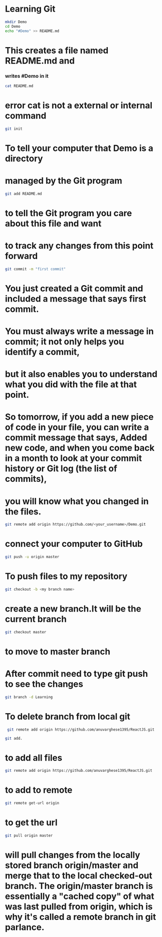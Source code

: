 # Learning Git

```bash
mkdir Demo
cd Demo
echo "#Demo" >> README.md 
```
# This creates a file named README.md and 
### writes #Demo in it
```bash
cat README.md
```
# error cat is not a external or internal command
```bash
git init
```

# To tell your computer that Demo is a directory 
# managed by the Git program
```bash
git add README.md
```
# to tell the Git program you care about this file and want 
# to track any changes from this point forward
```bash
git commit -m "first commit"
```
# You just created a Git commit and included a message that says first commit. 
# You must always write a message in commit; it not only helps you identify a commit,
#  but it also enables you to understand what you did with the file at that point. 
#  So tomorrow, if you add a new piece of code in your file, you can write a commit message that says, Added new code, and when you come back in a month to look at your commit history or Git log (the list of commits), 
# you will know what you changed in the files.
```bash
git remote add origin https://github.com/<your_username>/Demo.git
```
# connect your computer to GitHub
```bash
git push -u origin master
```
# To push files to my repository
```bash
git checkout -b <my branch name>
```
# create a new branch.It will be the current branch
```bash
git checkout master
```
# to move to master branch

# After commit need to type git push to see the changes
```bash
git branch -d Learning
```
# To delete branch from local git
```bash
 git remote add origin https://github.com/anuvarghese1395/ReactJS.git
 ```
 ```bash
 git add.
 ```
 # to add all files
 ```bash
 git remote add origin https://github.com/anuvarghese1395/ReactJS.git
 ```
 # to add to remote

 ```bash
 git remote get-url origin
 ```
 # to get the url
 ```bash
 git pull origin master
 ```
 # will pull changes from the locally stored branch origin/master and merge that to the local checked-out branch. The origin/master branch is essentially a "cached copy" of what was last pulled from origin, which is why it's called a remote branch in git parlance.
 